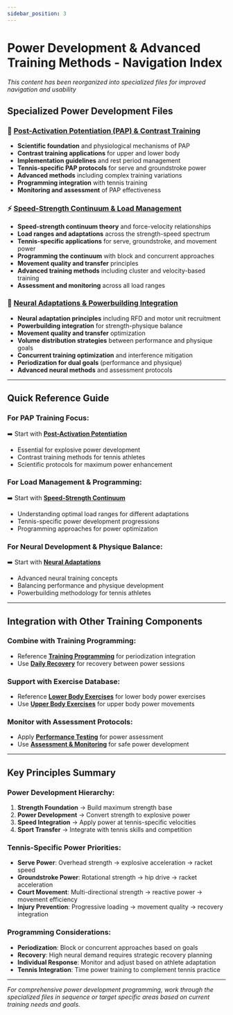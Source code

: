 ```yaml
---
sidebar_position: 3
---
```


# Power Development & Advanced Training Methods - Navigation Index

_This content has been reorganized into specialized files for improved navigation and usability_

## Specialized Power Development Files

### 🚀 **[Post-Activation Potentiation (PAP) & Contrast Training](./post-activation-potentiation)**

- **Scientific foundation** and physiological mechanisms of PAP
- **Contrast training applications** for upper and lower body
- **Implementation guidelines** and rest period management
- **Tennis-specific PAP protocols** for serve and groundstroke power
- **Advanced methods** including complex training variations
- **Programming integration** with tennis training
- **Monitoring and assessment** of PAP effectiveness

### ⚡ **[Speed-Strength Continuum & Load Management](./speed-strength-continuum)**

- **Speed-strength continuum theory** and force-velocity relationships
- **Load ranges and adaptations** across the strength-speed spectrum
- **Tennis-specific applications** for serve, groundstroke, and movement power
- **Programming the continuum** with block and concurrent approaches
- **Movement quality and transfer** principles
- **Advanced training methods** including cluster and velocity-based training
- **Assessment and monitoring** across all load ranges

### 🧠 **[Neural Adaptations & Powerbuilding Integration](./neural-adaptations)**

- **Neural adaptation principles** including RFD and motor unit recruitment
- **Powerbuilding integration** for strength-physique balance
- **Movement quality and transfer** optimization
- **Volume distribution strategies** between performance and physique goals
- **Concurrent training optimization** and interference mitigation
- **Periodization for dual goals** (performance and physique)
- **Advanced neural methods** and assessment protocols

---

## Quick Reference Guide

### **For PAP Training Focus:**

➡️ Start with **[Post-Activation Potentiation](./post-activation-potentiation)**

- Essential for explosive power development
- Contrast training methods for tennis athletes
- Scientific protocols for maximum power enhancement

### **For Load Management & Programming:**

➡️ Start with **[Speed-Strength Continuum](./speed-strength-continuum)**

- Understanding optimal load ranges for different adaptations
- Tennis-specific power development progressions
- Programming approaches for power optimization

### **For Neural Development & Physique Balance:**

➡️ Start with **[Neural Adaptations](./neural-adaptations)**

- Advanced neural training concepts
- Balancing performance and physique development
- Powerbuilding methodology for tennis athletes

---

## Integration with Other Training Components

### **Combine with Training Programming:**

- Reference **[Training Programming](../programming/training-programming)** for periodization integration
- Use **[Daily Recovery](../recovery/daily-recovery)** for recovery between power sessions

### **Support with Exercise Database:**

- Reference **[Lower Body Exercises](../exercises/lower-body-exercises)** for lower body power exercises
- Use **[Upper Body Exercises](../exercises/upper-body-exercises)** for upper body power movements

### **Monitor with Assessment Protocols:**

- Apply **[Performance Testing](../assessment/performance-testing)** for power assessment
- Use **[Assessment & Monitoring](../assessment/assessment-monitoring)** for safe power development

---

## Key Principles Summary

### **Power Development Hierarchy:**

1. **Strength Foundation** → Build maximum strength base
2. **Power Development** → Convert strength to explosive power
3. **Speed Integration** → Apply power at tennis-specific velocities
4. **Sport Transfer** → Integrate with tennis skills and competition

### **Tennis-Specific Power Priorities:**

- **Serve Power**: Overhead strength → explosive acceleration → racket speed
- **Groundstroke Power**: Rotational strength → hip drive → racket acceleration
- **Court Movement**: Multi-directional strength → reactive power → movement efficiency
- **Injury Prevention**: Progressive loading → movement quality → recovery integration

### **Programming Considerations:**

- **Periodization**: Block or concurrent approaches based on goals
- **Recovery**: High neural demand requires strategic recovery planning
- **Individual Response**: Monitor and adjust based on athlete adaptation
- **Tennis Integration**: Time power training to complement tennis practice

---

_For comprehensive power development programming, work through the specialized files in sequence or target specific areas based on current training needs and goals._
